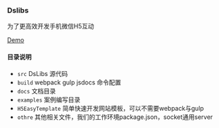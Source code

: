 ### Dslibs

为了更高效开发手机微信H5互动

[Demo](https://lqloveball.github.io/DsLibsDemo/)

#### 目录说明

- `src` DsLibs 源代码
- `build`   webpack gulp jsdocs 命令配置
- `docs`   文档目录
- `examples`  案例编写目录
- `H5EasyTemplate`  简单快速开发网站模板，可以不需要webpack与gulp
- `othre`   其他相关文件，我们的工作环境package.json，socket通用server

